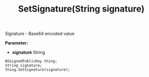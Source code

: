 ﻿---
uid: crmscript_ref_NSSignedPublicKey_SetSignature
title: SetSignature(String signature)
intellisense: NSSignedPublicKey.SetSignature
keywords: NSSignedPublicKey, GetSignature
so.topic: reference
---

Signature - Base64 encoded value

**Parameter:** 
 - **signature** String

```crmscript
NSSignedPublicKey thing;
String signature;
thing.SetSignature(signature);
```

